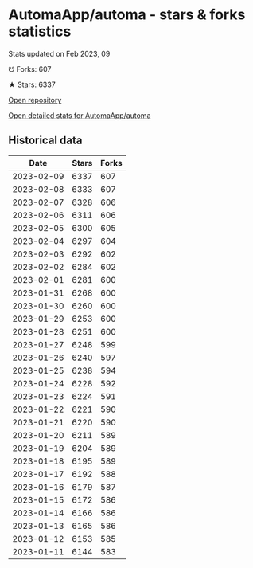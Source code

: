 # AutomaApp/automa - stars & forks statistics

Stats updated on Feb 2023, 09

☋ Forks: 607

★ Stars: 6337

[Open repository](https://github.com/AutomaApp/automa)

[Open detailed stats for AutomaApp/automa](https://reviewgithub.com/rep/AutomaApp/automa)

## Historical data
| Date | Stars | Forks |
|------|-------|-------|
| 2023-02-09 | 6337 | 607 | 
| 2023-02-08 | 6333 | 607 | 
| 2023-02-07 | 6328 | 606 | 
| 2023-02-06 | 6311 | 606 | 
| 2023-02-05 | 6300 | 605 | 
| 2023-02-04 | 6297 | 604 | 
| 2023-02-03 | 6292 | 602 | 
| 2023-02-02 | 6284 | 602 | 
| 2023-02-01 | 6281 | 600 | 
| 2023-01-31 | 6268 | 600 | 
| 2023-01-30 | 6260 | 600 | 
| 2023-01-29 | 6253 | 600 | 
| 2023-01-28 | 6251 | 600 | 
| 2023-01-27 | 6248 | 599 | 
| 2023-01-26 | 6240 | 597 | 
| 2023-01-25 | 6238 | 594 | 
| 2023-01-24 | 6228 | 592 | 
| 2023-01-23 | 6224 | 591 | 
| 2023-01-22 | 6221 | 590 | 
| 2023-01-21 | 6220 | 590 | 
| 2023-01-20 | 6211 | 589 | 
| 2023-01-19 | 6204 | 589 | 
| 2023-01-18 | 6195 | 589 | 
| 2023-01-17 | 6192 | 588 | 
| 2023-01-16 | 6179 | 587 | 
| 2023-01-15 | 6172 | 586 | 
| 2023-01-14 | 6166 | 586 | 
| 2023-01-13 | 6165 | 586 | 
| 2023-01-12 | 6153 | 585 | 
| 2023-01-11 | 6144 | 583 | 

